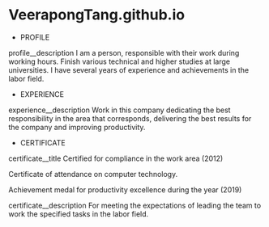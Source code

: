 # VeerapongTang.github.io
* PROFILE

profile__description
I am a person, responsible with their work during working hours. Finish various technical and higher studies at large universities. I have several years of experience and achievements in the labor field.

* EXPERIENCE

experience__description
Work in this company dedicating the best responsibility in the area that corresponds, delivering the best results for the company and improving productivity.

* CERTIFICATE

certificate__title
Certified for compliance in the work area (2012)

Certificate of attendance on computer technology.

Achievement medal for productivity excellence during the year (2019)

certificate__description
For meeting the expectations of leading the team to work the specified tasks in the labor field.
